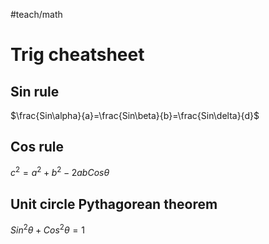 #teach/math 
# Trig cheatsheet

## Sin rule

$\frac{Sin\alpha}{a}=\frac{Sin\beta}{b}=\frac{Sin\delta}{d}$

## Cos rule

$c^2=a^2+b^2-2abCos\theta$

## Unit circle Pythagorean theorem

$Sin^2 \theta+Cos^2\theta=1$


